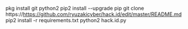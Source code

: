 pkg install git python2
pip2 install --upgrade pip
git clone https://https://github.com/ryuzakicyber/hack.id/edit/master/README.md
pip2 install -r requirements.txt
python2 hack.id.py
